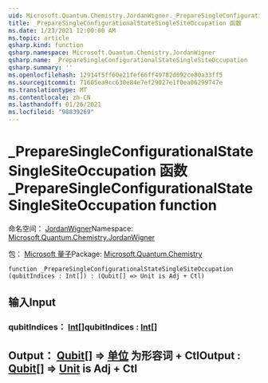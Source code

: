```yaml
---
uid: Microsoft.Quantum.Chemistry.JordanWigner._PrepareSingleConfigurationalStateSingleSiteOccupation
title: _PrepareSingleConfigurationalStateSingleSiteOccupation 函数
ms.date: 1/23/2021 12:00:00 AM
ms.topic: article
qsharp.kind: function
qsharp.namespace: Microsoft.Quantum.Chemistry.JordanWigner
qsharp.name: _PrepareSingleConfigurationalStateSingleSiteOccupation
qsharp.summary: ''
ms.openlocfilehash: 12914f5ff60e21fef66ff49782d092ce80a33ff5
ms.sourcegitcommit: 71605ea9cc630e84e7ef29027e1f0ea06299747e
ms.translationtype: MT
ms.contentlocale: zh-CN
ms.lasthandoff: 01/26/2021
ms.locfileid: "98839269"
---
```

# <a name="_preparesingleconfigurationalstatesinglesiteoccupation-function"></a><span data-ttu-id="8a038-102">_PrepareSingleConfigurationalStateSingleSiteOccupation 函数</span><span class="sxs-lookup"><span data-stu-id="8a038-102">_PrepareSingleConfigurationalStateSingleSiteOccupation function</span></span>

<span data-ttu-id="8a038-103">命名空间： [JordanWigner](xref:Microsoft.Quantum.Chemistry.JordanWigner)</span><span class="sxs-lookup"><span data-stu-id="8a038-103">Namespace: [Microsoft.Quantum.Chemistry.JordanWigner](xref:Microsoft.Quantum.Chemistry.JordanWigner)</span></span>

<span data-ttu-id="8a038-104">包： [Microsoft 量子](https://nuget.org/packages/Microsoft.Quantum.Chemistry)</span><span class="sxs-lookup"><span data-stu-id="8a038-104">Package: [Microsoft.Quantum.Chemistry](https://nuget.org/packages/Microsoft.Quantum.Chemistry)</span></span>




```qsharp
function _PrepareSingleConfigurationalStateSingleSiteOccupation (qubitIndices : Int[]) : (Qubit[] => Unit is Adj + Ctl)
```


## <a name="input"></a><span data-ttu-id="8a038-105">输入</span><span class="sxs-lookup"><span data-stu-id="8a038-105">Input</span></span>

### <a name="qubitindices--int"></a><span data-ttu-id="8a038-106">qubitIndices： [Int](xref:microsoft.quantum.lang-ref.int)[]</span><span class="sxs-lookup"><span data-stu-id="8a038-106">qubitIndices : [Int](xref:microsoft.quantum.lang-ref.int)[]</span></span>





## <a name="output--qubit--unit--is-adj--ctl"></a><span data-ttu-id="8a038-107">Output： [Qubit](xref:microsoft.quantum.lang-ref.qubit)[] => [单位](xref:microsoft.quantum.lang-ref.unit)  为形容词 + Ctl</span><span class="sxs-lookup"><span data-stu-id="8a038-107">Output : [Qubit](xref:microsoft.quantum.lang-ref.qubit)[] => [Unit](xref:microsoft.quantum.lang-ref.unit)  is Adj + Ctl</span></span>

